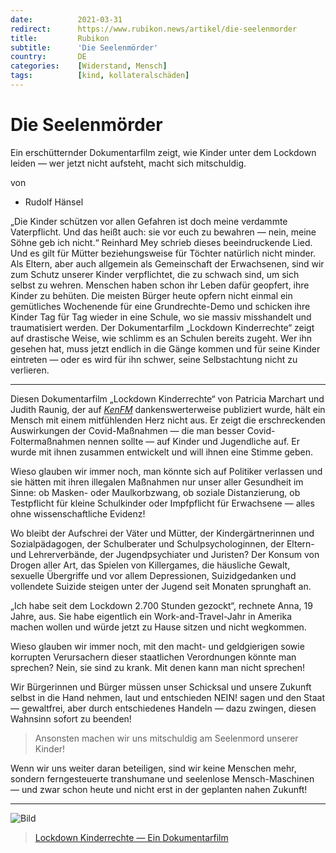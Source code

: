 ```yaml
---
date:          2021-03-31
redirect:      https://www.rubikon.news/artikel/die-seelenmorder
title:         Rubikon
subtitle:      'Die Seelenmörder'
country:       DE
categories:    [Widerstand, Mensch]
tags:          [kind, kollateralschäden]
---
```

# Die Seelenmörder

Ein erschütternder Dokumentarfilm zeigt, wie Kinder unter dem Lockdown leiden — wer jetzt nicht aufsteht, macht sich mitschuldig.

von 
   * Rudolf  Hänsel

„Die Kinder schützen vor allen Gefahren ist doch meine verdammte Vaterpflicht. Und das heißt auch: sie vor euch zu bewahren — nein, meine Söhne geb ich nicht.“ Reinhard Mey schrieb dieses beeindruckende Lied. Und es gilt für Mütter beziehungsweise für Töchter natürlich nicht minder. Als Eltern, aber auch allgemein als Gemeinschaft der Erwachsenen, sind wir zum Schutz unserer Kinder verpflichtet, die zu schwach sind, um sich selbst zu wehren. Menschen haben schon ihr Leben dafür geopfert, ihre Kinder zu behüten. Die meisten Bürger heute opfern nicht einmal ein gemütliches Wochenende für eine Grundrechte-Demo und schicken ihre Kinder Tag für Tag wieder in eine Schule, wo sie massiv misshandelt und traumatisiert werden. Der Dokumentarfilm „Lockdown Kinderrechte“ zeigt auf drastische Weise, wie schlimm es an Schulen bereits zugeht. Wer ihn gesehen hat, muss jetzt endlich in die Gänge kommen und für seine Kinder eintreten — oder es wird für ihn schwer, seine Selbstachtung nicht zu verlieren.

---

Diesen Dokumentarfilm „Lockdown Kinderrechte“ von Patricia Marchart und Judith Raunig, der auf [*KenFM*](https://kenfm.de/lockdown-kinderrechte-ein-dokumentarfilm/) dankenswerterweise publiziert wurde, hält ein Mensch mit einem mitfühlenden Herz nicht aus. Er zeigt die erschreckenden Auswirkungen der Covid-Maßnahmen — die man besser Covid-Foltermaßnahmen nennen sollte — auf Kinder und Jugendliche auf. Er wurde mit ihnen zusammen entwickelt und will ihnen eine Stimme geben.

Wieso glauben wir immer noch, man könnte sich auf Politiker verlassen und sie hätten mit ihren illegalen Maßnahmen nur unser aller Gesundheit im Sinne: ob Masken- oder Maulkorbzwang, ob soziale Distanzierung, ob Testpflicht für kleine Schulkinder oder Impfpflicht für Erwachsene — alles ohne wissenschaftliche Evidenz!

Wo bleibt der Aufschrei der Väter und Mütter, der Kindergärtnerinnen und Sozialpädagogen, der Schulberater und Schulpsychologinnen, der Eltern- und Lehrerverbände, der Jugendpsychiater und Juristen? Der Konsum von Drogen aller Art, das Spielen von Killergames, die häusliche Gewalt, sexuelle Übergriffe und vor allem Depressionen, Suizidgedanken und vollendete Suizide steigen unter der Jugend seit Monaten sprunghaft an.

„Ich habe seit dem Lockdown 2.700 Stunden gezockt“, rechnete Anna, 19 Jahre, aus. Sie habe eigentlich ein Work-and-Travel-Jahr in Amerika machen wollen und würde jetzt zu Hause sitzen und nicht wegkommen.

Wieso glauben wir immer noch, mit den macht- und geldgierigen sowie korrupten Verursachern dieser staatlichen Verordnungen könnte man sprechen? Nein, sie sind zu krank. Mit denen kann man nicht sprechen!

Wir Bürgerinnen und Bürger müssen unser Schicksal und unsere Zukunft selbst in die Hand nehmen, laut und entschieden NEIN! sagen und den Staat — gewaltfrei, aber durch entschiedenes Handeln — dazu zwingen, diesen Wahnsinn sofort zu beenden! 

>Ansonsten machen wir uns mitschuldig am Seelenmord unserer Kinder!

Wenn wir uns weiter daran beteiligen, sind wir keine Menschen mehr, sondern ferngesteuerte transhumane und seelenlose Mensch-Maschinen — und zwar schon heute und nicht erst in der geplanten nahen Zukunft!

---
![Bild](/media/images/4dcf24c46b483c38960a2de8ab1afc17.jpg)

> [Lockdown Kinderrechte — Ein Dokumentarfilm](https://kenfm.de/lockdown-kinderrechte-ein-dokumentarfilm/)


